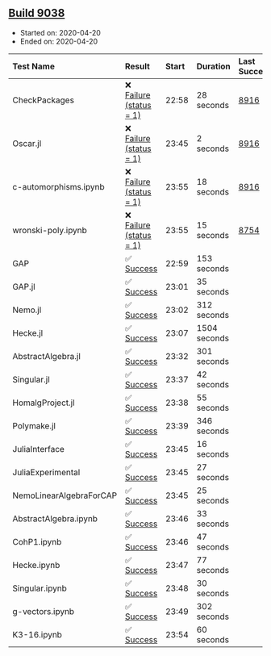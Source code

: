 ## [Build 9038](https://oscarci.mathematik.uni-kl.de/job/oscar/9038/)

* Started on: 2020-04-20
* Ended on: 2020-04-20

| Test Name    | Result | Start | Duration | Last Success | First Failure |
|:-------------|:-------|:------|:---------|:-------------|:--------------|
| CheckPackages | ❌ [Failure (status = 1)](https://oscarci.mathematik.uni-kl.de/job/oscar/9038/artifact/logs/build-9038/CheckPackages.log) | 22:58 | 28 seconds | [8916](https://oscarci.mathematik.uni-kl.de/job/oscar/8916/) | [8920](https://oscarci.mathematik.uni-kl.de/job/oscar/8920/) |
| Oscar.jl | ❌ [Failure (status = 1)](https://oscarci.mathematik.uni-kl.de/job/oscar/9038/artifact/logs/build-9038/Oscar.jl.log) | 23:45 | 2 seconds | [8916](https://oscarci.mathematik.uni-kl.de/job/oscar/8916/) | [8920](https://oscarci.mathematik.uni-kl.de/job/oscar/8920/) |
| c-automorphisms.ipynb | ❌ [Failure (status = 1)](https://oscarci.mathematik.uni-kl.de/job/oscar/9038/artifact/logs/build-9038/c-automorphisms.ipynb.log) | 23:55 | 18 seconds | [8916](https://oscarci.mathematik.uni-kl.de/job/oscar/8916/) | [8920](https://oscarci.mathematik.uni-kl.de/job/oscar/8920/) |
| wronski-poly.ipynb | ❌ [Failure (status = 1)](https://oscarci.mathematik.uni-kl.de/job/oscar/9038/artifact/logs/build-9038/wronski-poly.ipynb.log) | 23:55 | 15 seconds | [8754](https://oscarci.mathematik.uni-kl.de/job/oscar/8754/) | [8755](https://oscarci.mathematik.uni-kl.de/job/oscar/8755/) |
| GAP | ✅ [Success](https://oscarci.mathematik.uni-kl.de/job/oscar/9038/artifact/logs/build-9038/GAP.log) | 22:59 | 153 seconds |  |  |
| GAP.jl | ✅ [Success](https://oscarci.mathematik.uni-kl.de/job/oscar/9038/artifact/logs/build-9038/GAP.jl.log) | 23:01 | 35 seconds |  |  |
| Nemo.jl | ✅ [Success](https://oscarci.mathematik.uni-kl.de/job/oscar/9038/artifact/logs/build-9038/Nemo.jl.log) | 23:02 | 312 seconds |  |  |
| Hecke.jl | ✅ [Success](https://oscarci.mathematik.uni-kl.de/job/oscar/9038/artifact/logs/build-9038/Hecke.jl.log) | 23:07 | 1504 seconds |  |  |
| AbstractAlgebra.jl | ✅ [Success](https://oscarci.mathematik.uni-kl.de/job/oscar/9038/artifact/logs/build-9038/AbstractAlgebra.jl.log) | 23:32 | 301 seconds |  |  |
| Singular.jl | ✅ [Success](https://oscarci.mathematik.uni-kl.de/job/oscar/9038/artifact/logs/build-9038/Singular.jl.log) | 23:37 | 42 seconds |  |  |
| HomalgProject.jl | ✅ [Success](https://oscarci.mathematik.uni-kl.de/job/oscar/9038/artifact/logs/build-9038/HomalgProject.jl.log) | 23:38 | 55 seconds |  |  |
| Polymake.jl | ✅ [Success](https://oscarci.mathematik.uni-kl.de/job/oscar/9038/artifact/logs/build-9038/Polymake.jl.log) | 23:39 | 346 seconds |  |  |
| JuliaInterface | ✅ [Success](https://oscarci.mathematik.uni-kl.de/job/oscar/9038/artifact/logs/build-9038/JuliaInterface.log) | 23:45 | 16 seconds |  |  |
| JuliaExperimental | ✅ [Success](https://oscarci.mathematik.uni-kl.de/job/oscar/9038/artifact/logs/build-9038/JuliaExperimental.log) | 23:45 | 27 seconds |  |  |
| NemoLinearAlgebraForCAP | ✅ [Success](https://oscarci.mathematik.uni-kl.de/job/oscar/9038/artifact/logs/build-9038/NemoLinearAlgebraForCAP.log) | 23:45 | 25 seconds |  |  |
| AbstractAlgebra.ipynb | ✅ [Success](https://oscarci.mathematik.uni-kl.de/job/oscar/9038/artifact/logs/build-9038/AbstractAlgebra.ipynb.log) | 23:46 | 33 seconds |  |  |
| CohP1.ipynb | ✅ [Success](https://oscarci.mathematik.uni-kl.de/job/oscar/9038/artifact/logs/build-9038/CohP1.ipynb.log) | 23:46 | 47 seconds |  |  |
| Hecke.ipynb | ✅ [Success](https://oscarci.mathematik.uni-kl.de/job/oscar/9038/artifact/logs/build-9038/Hecke.ipynb.log) | 23:47 | 77 seconds |  |  |
| Singular.ipynb | ✅ [Success](https://oscarci.mathematik.uni-kl.de/job/oscar/9038/artifact/logs/build-9038/Singular.ipynb.log) | 23:48 | 30 seconds |  |  |
| g-vectors.ipynb | ✅ [Success](https://oscarci.mathematik.uni-kl.de/job/oscar/9038/artifact/logs/build-9038/g-vectors.ipynb.log) | 23:49 | 302 seconds |  |  |
| K3-16.ipynb | ✅ [Success](https://oscarci.mathematik.uni-kl.de/job/oscar/9038/artifact/logs/build-9038/K3-16.ipynb.log) | 23:54 | 60 seconds |  |  |

